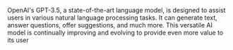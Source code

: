 <p> OpenAI's GPT-3.5, a state-of-the-art language model, is designed to assist users in various natural language processing tasks. It can generate text, answer questions, offer suggestions, and much more. This versatile AI model is continually improving and evolving to provide even more value to its user</p>
